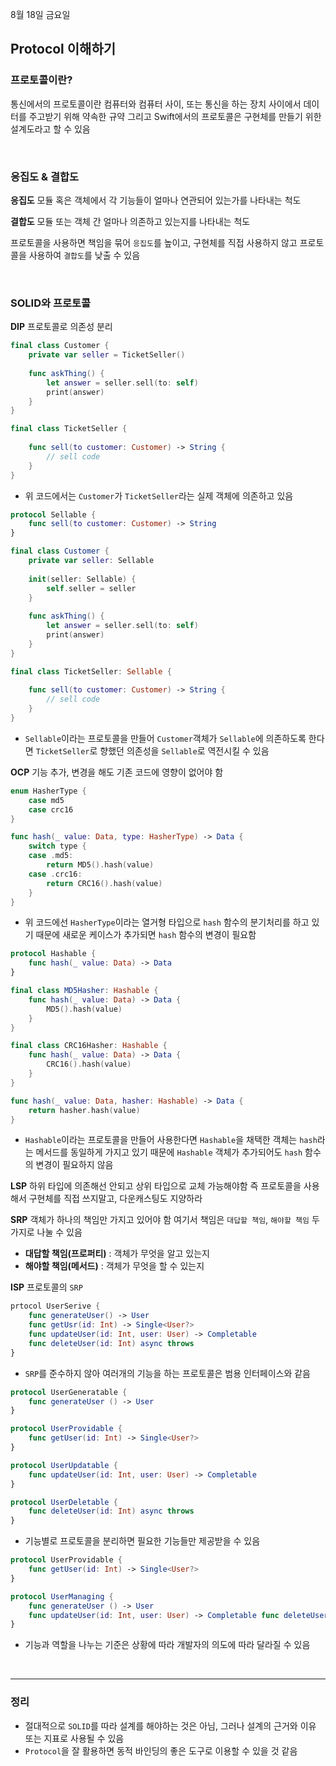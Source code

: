 8월 18일 금요일

## Protocol 이해하기

### 프로토콜이란?
통신에서의 프로토콜이란 컴퓨터와 컴퓨터 사이, 또는 통신을 하는 장치 사이에서 데이터를 주고받기 위해 약속한 규약
그리고 Swift에서의 프로토콜은 구현체를 만들기 위한 설계도라고 할 수 있음

</br>

### 응집도 & 결합도
**응집도**
모듈 혹은 객체에서 각 기능들이 얼마나 연관되어 있는가를 나타내는 척도

**결합도**
모듈 또는 객체 간 얼마나 의존하고 있는지를 나타내는 척도

프로토콜을 사용하면 책임을 묶어 `응집도`를 높이고, 구현체를 직접 사용하지 않고 프로토콜을 사용하여 `결합도`를 낮출 수 있음

</br>

### SOLID와 프로토콜

**DIP**
프로토콜로 의존성 분리

```swift
final class Customer {
    private var seller = TicketSeller()
    
    func askThing() {
        let answer = seller.sell(to: self)
        print(answer)
    }
}

final class TicketSeller {
    
    func sell(to customer: Customer) -> String {
        // sell code
    }
}
```
- 위 코드에서는 `Customer`가 `TicketSeller`라는 실제 객체에 의존하고 있음

```swift
protocol Sellable {
    func sell(to customer: Customer) -> String
}

final class Customer {
    private var seller: Sellable
    
    init(seller: Sellable) {
        self.seller = seller
    }
    
    func askThing() {
        let answer = seller.sell(to: self)
        print(answer)
    }
}

final class TicketSeller: Sellable {
    
    func sell(to customer: Customer) -> String {
        // sell code
    }
}
```
- `Sellable`이라는 프로토콜을 만들어 `Customer`객체가 `Sellable`에 의존하도록 한다면 `TicketSeller`로 향했던 의존성을 `Sellable`로 역전시킬 수 있음

**OCP**
기능 추가, 변경을 해도 기존 코드에 영향이 없어야 함

```swift
enum HasherType {
    case md5
    case crc16
}

func hash(_ value: Data, type: HasherType) -> Data {
    switch type {
    case .md5:
        return MD5().hash(value)
    case .crc16:
        return CRC16().hash(value)
    }
}
```
- 위 코드에선 `HasherType`이라는 열거형 타입으로 `hash` 함수의 분기처리를 하고 있기 때문에 새로운 케이스가 추가되면 `hash` 함수의 변경이 필요함

```swift
protocol Hashable {
    func hash(_ value: Data) -> Data
}

final class MD5Hasher: Hashable {
    func hash(_ value: Data) -> Data {
        MD5().hash(value)
    }
}

final class CRC16Hasher: Hashable {
    func hash(_ value: Data) -> Data {
        CRC16().hash(value)
    }
}

func hash(_ value: Data, hasher: Hashable) -> Data {
    return hasher.hash(value)
}
```
- `Hashable`이라는 프로토콜을 만들어 사용한다면 `Hashable`을 채택한 객체는 `hash`라는 메서드를 동일하게 가지고 있기 때문에 `Hashable` 객체가 추가되어도 `hash` 함수의 변경이 필요하지 않음

**LSP**
하위 타입에 의존해선 안되고 상위 타입으로 교체 가능해야함
즉 프로토콜을 사용해서 구현체를 직접 쓰지말고, 다운캐스팅도 지양하라

**SRP**
객체가 하나의 책임만 가지고 있어야 함
여기서 책임은 `대답할 책임`, `해야할 책임` 두가지로 나눌 수 있음

- **대답할 책임(프로퍼티)** : 객체가 무엇을 알고 있는지
- **해야할 책임(메서드)** : 객체가 무엇을 할 수 있는지

**ISP**
프로토콜의 `SRP`

```swift
prtocol UserSerive {
    func generateUser() -> User
    func getUsr(id: Int) -> Single<User?>
    func updateUser(id: Int, user: User) -> Completable
    func deleteUser(id: Int) async throws
}
```
- `SRP`를 준수하지 않아 여러개의 기능을 하는 프로토콜은 범용 인터페이스와 같음

```swift
protocol UserGeneratable {
    func generateUser () -> User
}

protocol UserProvidable {
    func getUser(id: Int) -> Single<User?>
}

protocol UserUpdatable {
    func updateUser(id: Int, user: User) -> Completable
}

protocol UserDeletable {
    func deleteUser(id: Int) async throws
}
```
- 기능별로 프로토콜을 분리하면 필요한 기능들만 제공받을 수 있음

```swift
protocol UserProvidable {
    func getUser(id: Int) -> Single<User?>
}

protocol UserManaging {
    func generateUser () -> User
    func updateUser(id: Int, user: User) -> Completable func deleteUser(id: Int) async throws
}
```
- 기능과 역할을 나누는 기준은 상황에 따라 개발자의 의도에 따라 달라질 수 있음

</br>

---
### 정리
- 절대적으로 `SOLID`를 따라 설계를 해야하는 것은 아님, 그러나 설계의 근거와 이유 또는 지표로 사용될 수 있음
- `Protocol`을 잘 활용하면 동적 바인딩의 좋은 도구로 이용할 수 있을 것 같음
